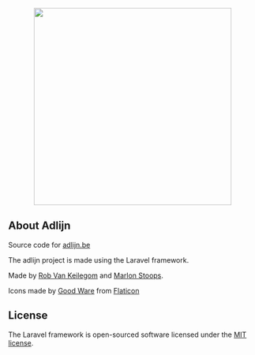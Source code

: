 <p align="center"><a href="https://laravel.com" target="_blank"><img src="https://raw.githubusercontent.com/laravel/art/master/logo-lockup/5%20SVG/2%20CMYK/1%20Full%20Color/laravel-logolockup-cmyk-red.svg" width="400"></a></p>

## About Adlijn

Source code for [adlijn.be](https://www.adlijn.be)

The adlijn project is made using the Laravel framework.

Made by [Rob Van Keilegom](https://robvankeilegom.be/) and [Marlon Stoops](https://github.com/marlonstoops).

Icons made by [Good Ware](https://www.flaticon.com/authors/good-ware) from [Flaticon](https://www.flaticon.com)

## License

The Laravel framework is open-sourced software licensed under the [MIT license](https://opensource.org/licenses/MIT).
